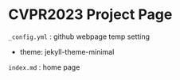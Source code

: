 # CVPR2023 Project Page

```_config.yml``` : github webpage temp setting
* theme: jekyll-theme-minimal

```index.md``` : home page
